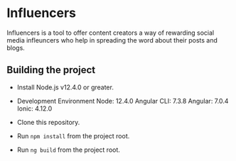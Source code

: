 # Influencers
Influencers is a tool to offer content creators a way of rewarding social media infleuncers who help in spreading the word about their posts and blogs.


## Building the project

* Install Node.js v12.4.0 or greater.
* Development Environment
    Node: 12.4.0
    Angular CLI: 7.3.8
    Angular: 7.0.4
    Ionic: 4.12.0
* Clone this repository.
* Run `npm install` from the project root.

* Run `ng build` from the project root.
